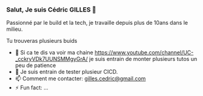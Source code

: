 ### Salut, Je suis Cédric GILLES 👋

Passionné par le build et la tech, je travaille depuis plus de 10ans dans le milieu.

Tu trouveras plusieurs buids


- 🔭 Si ca te dis va voir ma chaine https://www.youtube.com/channel/UC-_cckryVDk7UUNSMMgyGrA/ je suis entrain de monter plusieurs tutos un peu de patience
- 🌱 Je suis entrain de tester plusieur CICD.
- 📫 Comment me contacter: gilles.cedric@gmail.com
- ⚡ Fun fact: ...

